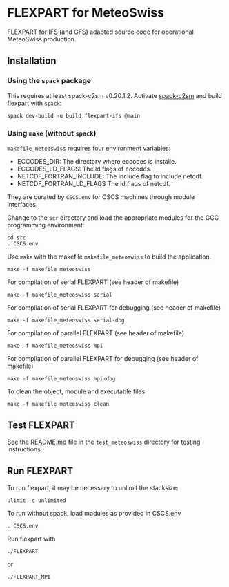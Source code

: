 FLEXPART for MeteoSwiss
=======================

FLEXPART for IFS (and GFS) adapted source code
for operational MeteoSwiss production.


Installation
------------

### Using the `spack` package

This requires at least spack-c2sm v0.20.1.2.
Activate [spack-c2sm](https://github.com/C2SM/spack-c2sm/blob/main/README.md)
and build flexpart with `spack`: 

    spack dev-build -u build flexpart-ifs @main

### Using `make` (without `spack`)

`makefile_meteoswiss` requires four environment variables:
- ECCODES_DIR: The directory where eccodes is installe.
- ECCODES_LD_FLAGS: The ld flags of eccodes.
- NETCDF_FORTRAN_INCLUDE: The include flag to include netcdf.
- NETCDF_FORTRAN_LD_FLAGS The ld flags of netcdf.

They are curated by `CSCS.env` for CSCS machines through module interfaces.

Change to the `scr` directory 
and load the appropriate modules for the GCC programming environment:

    cd src
    . CSCS.env

Use `make` with the makefile `makefile_meteoswiss` to build the application. 

    make -f makefile_meteoswiss

For compilation of serial FLEXPART (see header of makefile)

    make -f makefile_meteoswiss serial

For compilation of serial FLEXPART for debugging (see header of makefile)

    make -f makefile_meteoswiss serial-dbg

For compilation of parallel FLEXPART (see header of makefile)

    make -f makefile_meteoswiss mpi

For compilation of parallel FLEXPART for debugging (see header of makefile)

    make -f makefile_meteoswiss mpi-dbg
    
To clean the object, module and executable files

    make -f makefile_meteoswiss clean


Test FLEXPART
-------------

See the [README.md](test_meteoswiss/README.md) file in the `test_meteoswiss` directory 
for testing instructions.


Run FLEXPART
------------

To run flexpart, it may be necessary to unlimit the stacksize:

    ulimit -s unlimited

To run without spack, load modules as provided in CSCS.env

    . CSCS.env

Run flexpart with

    ./FLEXPART
or

    ./FLEXPART_MPI
